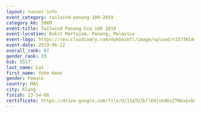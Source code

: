 ```yaml
--- 
layout: runner-info 
event_category: tailwind-penang-100-2019 
category_km: 50KM 
event-title: Tailwind Penang Eco 100 2019 
event-location: Bukit Mertajam, Penang, Malaysia 
event-logo: https://res.cloudinary.com/dykbosktl/image/upload/v1573614442/Logo/Logo_gqlzi3.jpg 
event-date: 2019-06-22 
overall_rank: 67
gender_rank: 19
bib: 5517
last_name: Lai
first_name: Yoke Kean
gender: Female
country: MAS
city: Klang
finish: 13-54-08
certificate: https://drive.google.com/file/d/11qTUJbflEHjuhAKsZTNGvpvbmNGss9D/view?usp=sharing
--- 
```

